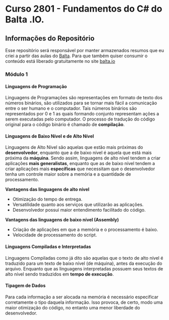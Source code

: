 # Curso **2801 - Fundamentos do C# do Balta .IO**.

## Informações do Repositório
Esse repositório será responsável por manter armazenados resumos que eu criei a partir das aulas do [Balta](https://github.com/andrebaltieri).
Para que também quiser consumir o conteúdo está liberado gratuitamente no site [balta.io](balta.io)

### Módulo 1
#### Linguagens de Programação
Linguagens de Programações são representações em formato de texto dos números binários, são utilizados para se tornar mais fácil a comunicação entre o ser humano e o computador. Tais números binários são representados por 0 e 1 as quais formando conjunto representam ações a serem executadas pelo computador. O processo de tradução do código original para o código binário é chamado de **compilação**.

#### Linguagens de Baixo Nível e de Alto Nível
Linguagens de Alto Nível são aquelas que estão mais próximas do **desenvolvedor**, enquanto que a de baixo nível é aquela que está mais próxima da **máquina**. Sendo assim, linguagens de alto nível tendem a criar aplicações **mais generalistas**, enquanto que as de baixo nível tendem a criar aplicações mais **específicas** que necessitam que o desenvolvedor tenha um controle maior sobre a memória e a quantidade de processamento.

**Vantagens das linguagens de alto nível**
- Otimização do tempo de entrega.
- Versatilidade quanto aos serviços que utilizarão as aplicações.
- Desenvolvedor possui maior entendimento facilitado do código.

**Vantagens das linguagens de baixo nível (Assembly)**
- Criação de aplicações em que a memória e o processamento é baixo.
- Velocidade de processamento do script.

#### Linguagens Compiladas e Interpretadas
Linguagens Compiladas como já dito são aquelas que o texto de alto nível é traduzido para um texto de baixo nível (de máquina), antes da execução do arquivo. Enquanto que as linguagens interpretadas possuem seus textos de alto nível sendo traduzidos em **tempo de execução**.

#### Tipagem de Dados
Para cada informação a ser alocada na memória é necessário especificar corretamente o tipo daquela informação. Isso provoca, de certo, modo uma maior otimização do código, no entanto uma menor liberdade do desenvolvedor.